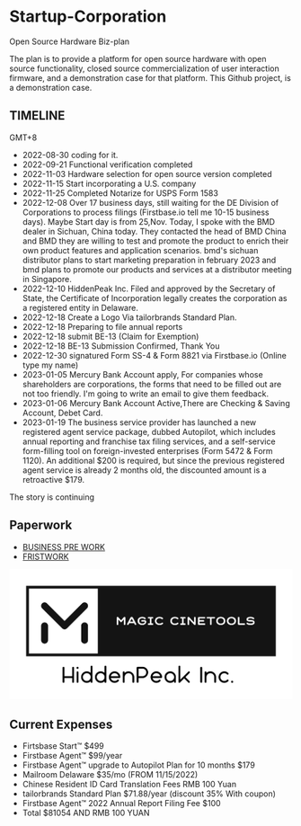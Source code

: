 # Startup-Corporation

Open Source Hardware Biz-plan

The plan is to provide a platform for open source hardware with open source functionality, closed source commercialization of user interaction firmware, and a demonstration case for that platform. This Github project, is a demonstration case.

## TIMELINE

GMT+8

- 2022-08-30 coding for it.
- 2022-09-21 Functional verification completed
- 2022-11-03 Hardware selection for open source version completed
- 2022-11-15 Start incorporating a U.S. company
- 2022-11-25 Completed Notarize for USPS Form 1583
- 2022-12-08 Over 17 business days, still waiting for the DE Division of Corporations to process filings (Firstbase.io tell me 10-15 business days). Maybe Start day is from 25,Nov. Today, I spoke with the BMD dealer in Sichuan, China today. They contacted the head of BMD China and BMD they are willing to test and promote the product to enrich their own product features and application scenarios. bmd's sichuan distributor plans to start marketing preparation in february 2023 and bmd plans to promote our products and services at a distributor meeting in Singapore.
- 2022-12-10 HiddenPeak Inc. Filed and approved by the Secretary of State, the Certificate of Incorporation legally creates the corporation as a registered entity in Delaware.
- 2022-12-18 Create a Logo Via tailorbrands Standard Plan.
- 2022-12-18 Preparing to file annual reports 
- 2022-12-18 submit BE-13 (Claim for Exemption)
- 2022-12-18 BE-13 Submission Confirmed, Thank You
- 2022-12-30 signatured Form SS-4 & Form 8821 via Firstbase.io (Online type my name)
- 2023-01-05 Mercury Bank Account apply, For companies whose shareholders are corporations, the forms that need to be filled out are not too friendly. I'm going to write an email to give them feedback.
- 2023-01-06 Mercury Bank Account Active,There are Checking & Saving Account, Debet Card.
- 2023-01-19 The business service provider has launched a new registered agent service package, dubbed Autopilot, which includes annual reporting and franchise tax filing services, and a self-service form-filling tool on foreign-invested enterprises (Form 5472 & Form 1120). An additional $200 is required, but since the previous registered agent service is already 2 months old, the discounted amount is a retroactive $179.

The story is continuing

## Paperwork

- [BUSINESS PRE WORK](./prepWork.md)
- [FRISTWORK](./first-ready.md)

![Magic Cinetools Logo whitebackground](./logo_white_background.jpg)

## Current Expenses

- Firtsbase Start™ $499
- Firstbase Agent™ $99/year
- Firstbase Agent™ upgrade to Autopilot Plan for 10 months $179
- Mailroom Delaware $35/mo (FROM 11/15/2022)
- Chinese Resident ID Card Translation Fees RMB 100 Yuan
- tailorbrands Standard Plan $71.88/year (discount 35% With coupon)
- Firstbase Agent™ 2022 Annual Report Filing Fee $100
- Total $81054 AND RMB 100 YUAN


